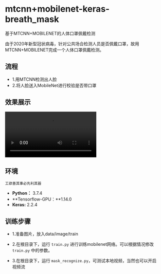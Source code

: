 # mtcnn+mobilenet-keras-breath_mask
基于MTCNN+MOBILENET的人体口罩佩戴检测

由于2020年新型冠状病毒，针对公共场合检测人员是否佩戴口罩，故用MTCNN+MOBILENET完成一个人体口罩佩戴检测。

## 流程

 - 1.用MTCNN检测出人脸
 - 2.将人脸送入MobileNet进行校验是否带口罩

## 效果展示

![mask_sample](data/video/2.mkv)

## 环境

`工欲善其事必先利其器`

- **Python：** 3.7.4
- **Tensorflow-GPU：**1.14.0
- **Keras:** 2.2.4


## 训练步骤

 - 1.准备图片，放入data/image/train

 - 2.在根目录下，运行 `train.py` 进行训练mobilenet网络。可以根据情况修改 `train.py` 中的参数。

 - 3.在根目录下，运行 `mask_recognize.py`，可测试本地视频，当然也可以开启视频流



